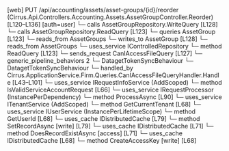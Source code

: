 [web] PUT /api/accounting/assets/asset-groups/{id}/reorder  (Cirrus.Api.Controllers.Accounting.Assets.AssetGroupController.Reorder)  [L120–L136] [auth=user]
  └─ calls AssetGroupRepository.WriteQuery [L128]
  └─ calls AssetGroupRepository.ReadQuery [L123]
  └─ queries AssetGroup [L123]
    └─ reads_from AssetGroups
  └─ writes_to AssetGroup [L128]
    └─ reads_from AssetGroups
  └─ uses_service IControlledRepository<AssetGroup>
    └─ method ReadQuery [L123]
  └─ sends_request CanIAccessFileQuery [L127]
    └─ generic_pipeline_behaviors 2
      └─ DatagetTokenSyncBehaviour
      └─ DatagetTokenSyncBehaviour
    └─ handled_by Cirrus.ApplicationService.Firm.Queries.CanIAccessFileQueryHandler.Handle [L43–L101]
      └─ uses_service IRequestInfoService (AddScoped)
        └─ method IsValidServiceAccountRequest [L66]
      └─ uses_service IRequestProcessor (InstancePerDependency)
        └─ method ProcessAsync [L90]
      └─ uses_service ITenantService (AddScoped)
        └─ method GetCurrentTenant [L68]
      └─ uses_service IUserService (InstancePerLifetimeScope)
        └─ method GetUserId [L68]
      └─ uses_cache IDistributedCache [L79]
        └─ method SetRecordAsync [write] [L79]
      └─ uses_cache IDistributedCache [L71]
        └─ method DoesRecordExistAsync [access] [L71]
      └─ uses_cache IDistributedCache [L68]
        └─ method CreateAccessKey [write] [L68]

